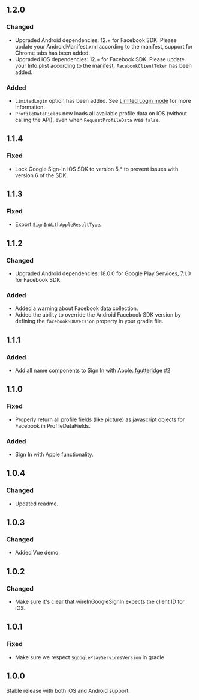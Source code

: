 ## 1.2.0

### Changed

- Upgraded Android dependencies: 12.+ for Facebook SDK. Please update your AndroidManifest.xml according to the manifest, support for Chrome tabs has been added.
- Upgraded iOS dependencies: 12.+ for Facebook SDK. Please update your Info.plist according to the manifest, `FacebookClientToken` has been added.

### Added

- `LimitedLogin` option has been added. See [Limited Login mode](https://developers.facebook.com/docs/facebook-login/limited-login/) for more information.
- `ProfileDataFields` now loads all available profile data on iOS (without calling the API), even when `RequestProfileData` was `false`.

## 1.1.4

### Fixed

- Lock Google Sign-In iOS SDK to version 5.* to prevent issues with version 6 of the SDK.

## 1.1.3

### Fixed

- Export `SignInWithAppleResultType`.

## 1.1.2

### Changed

- Upgraded Android dependencies: 18.0.0 for Google Play Services, 7.1.0 for Facebook SDK.

### Added

- Added a warning about Facebook data collection.
- Added the ability to override the Android Facebook SDK version by defining the `facebookSDKVersion` property in your gradle file.

## 1.1.1

### Added

- Add all name components to Sign In with Apple. [fgutteridge](https://github.com/fgutteridge) [#2](https://github.com/klippa-app/nativescript-login/pull/2)

## 1.1.0

### Fixed

- Properly return all profile fields (like picture) as javascript objects for Facebook in ProfileDataFields.

### Added

- Sign In with Apple functionality.

## 1.0.4

### Changed

- Updated readme.

## 1.0.3

### Changed

- Added Vue demo.

## 1.0.2

### Changed

- Make sure it's clear that wireInGoogleSignIn expects the client ID for iOS.

## 1.0.1

### Fixed

- Make sure we respect `$googlePlayServicesVersion` in gradle

## 1.0.0

Stable release with both iOS and Android support.

